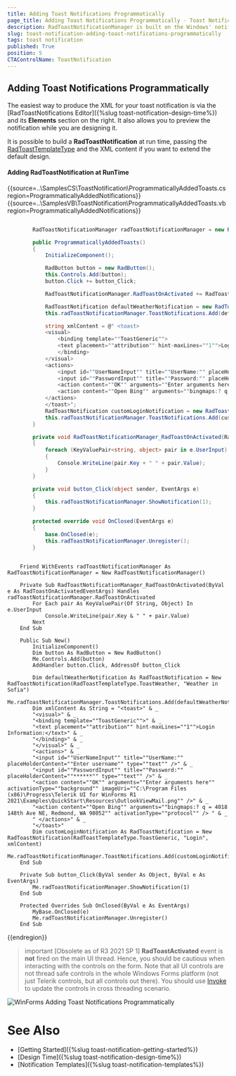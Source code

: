 ```yaml
---
title: Adding Toast Notifications Programmatically  
page_title: Adding Toast Notifications Programmatically - Toast Notification
description: RadToastNotificationManager is built on the Windows' notification system, making it easier for our customers to create and manage notifications.  
slug: toast-notification-adding-toast-notifications-programmatically
tags: toast notification
published: True
position: 5 
CTAControlName: ToastNotification
---
```


## Adding Toast Notifications Programmatically

The easiest way to produce the XML for your toast notification is via the [RadToastNotifications Editor]({%slug toast-notification-design-time%}) and its **Elements** section on the right. It also allows you to preview the notification while you are designing it.

It is possible to build a **RadToastNotification** at run time, passing the [RadToastTemplateType](https://docs.telerik.com/devtools/winforms/api/telerik.radtoastnotificationmanager.radtoasttemplatetype) and the XML content if you want to extend the default design.

#### Adding RadToastNotification at RunTime

{{source=..\SamplesCS\ToastNotification\ProgrammaticallyAddedToasts.cs region=ProgrammaticallyAddedNotifications}} 
{{source=..\SamplesVB\ToastNotification\ProgrammaticallyAddedToasts.vb region=ProgrammaticallyAddedNotifications}}

````C#

        RadToastNotificationManager radToastNotificationManager = new RadToastNotificationManager();

        public ProgrammaticallyAddedToasts()
        {
            InitializeComponent();

            RadButton button = new RadButton();
            this.Controls.Add(button);
            button.Click += button_Click;

            RadToastNotificationManager.RadToastOnActivated += RadToastNotificationManager_RadToastOnActivated;

            RadToastNotification defaultWeatherNotification = new RadToastNotification(RadToastTemplateType.ToastWeather, "Weather in Sofia");
            this.radToastNotificationManager.ToastNotifications.Add(defaultWeatherNotification);

            string xmlContent = @" <toast>
            <visual>
                <binding template=""ToastGeneric"">
                <text placement=""attribution"" hint-maxLines=""1"">Login Information:</text>
                </binding>
            </visual>
            <actions>
                <input id=""UserNameInput"" title=""UserName:"" placeHolderContent=""Enter username"" type=""text"" />
                <input id=""PasswordInput"" title=""Password:"" placeHolderContent=""******"" type=""text"" />
                <action content=""OK"" arguments=""Enter arguments here"" activationType=""background"" imageUri=""C:\Program Files (x86)\Progress\Telerik UI for WinForms R1 2021\Examples\QuickStart\Resources\OutlookViewMail.png"" />
                <action content=""Open Bing"" arguments=""bingmaps:? q = 4018 148th Ave NE, Redmond, WA 98052"" activationType=""protocol"" /> 
            </actions>
            </toast>";
            RadToastNotification customLoginNotification = new RadToastNotification(RadToastTemplateType.ToastGeneric, "Login", xmlContent);
            this.radToastNotificationManager.ToastNotifications.Add(customLoginNotification);
        }

        private void RadToastNotificationManager_RadToastOnActivated(RadToastOnActivatedEventArgs e)
        {
            foreach (KeyValuePair<string, object> pair in e.UserInput)
            {
                Console.WriteLine(pair.Key + " " + pair.Value);
            }
        }

        private void button_Click(object sender, EventArgs e)
        { 
            this.radToastNotificationManager.ShowNotification(1);
        }

        protected override void OnClosed(EventArgs e)
        {
            base.OnClosed(e);
            this.radToastNotificationManager.Unregister();
        }

````
````VB.NET

    Friend WithEvents radToastNotificationManager As RadToastNotificationManager = New RadToastNotificationManager()

    Private Sub RadToastNotificationManager_RadToastOnActivated(ByVal e As RadToastOnActivatedEventArgs) Handles radToastNotificationManager.RadToastOnActivated
        For Each pair As KeyValuePair(Of String, Object) In e.UserInput
            Console.WriteLine(pair.Key & " " + pair.Value)
        Next
    End Sub

    Public Sub New()
        InitializeComponent()
        Dim button As RadButton = New RadButton()
        Me.Controls.Add(button)
        AddHandler button.Click, AddressOf button_Click

        Dim defaultWeatherNotification As RadToastNotification = New RadToastNotification(RadToastTemplateType.ToastWeather, "Weather in Sofia")
        Me.radToastNotificationManager.ToastNotifications.Add(defaultWeatherNotification)
        Dim xmlContent As String = "<toast>" & _
        "<visual>" & _
        "<binding template=""ToastGeneric"">" & _
        "<text placement=""attribution"" hint-maxLines=""1"">Login Information:</text>" & _
        "</binding>" & _
        "</visual>" & _
        "<actions>" & _
        "<input id=""UserNameInput"" title=""UserName:"" placeHolderContent=""Enter username"" type=""text"" />" & _
        "<input id=""PasswordInput"" title=""Password:"" placeHolderContent=""******"" type=""text"" />" & _
        "<action content=""OK"" arguments=""Enter arguments here"" activationType=""background"" imageUri=""C:\Program Files (x86)\Progress\Telerik UI for WinForms R1 2021\Examples\QuickStart\Resources\OutlookViewMail.png"" />" & _
        "<action content=""Open Bing"" arguments=""bingmaps:? q = 4018 148th Ave NE, Redmond, WA 98052"" activationType=""protocol"" /> " & _
        " </actions>" & _
        "</toast>"
        Dim customLoginNotification As RadToastNotification = New RadToastNotification(RadToastTemplateType.ToastGeneric, "Login", xmlContent)
        Me.radToastNotificationManager.ToastNotifications.Add(customLoginNotification)
    End Sub

    Private Sub button_Click(ByVal sender As Object, ByVal e As EventArgs)
        Me.radToastNotificationManager.ShowNotification(1)
    End Sub

    Protected Overrides Sub OnClosed(ByVal e As EventArgs)
        MyBase.OnClosed(e)
        Me.radToastNotificationManager.Unregister()
    End Sub

````

{{endregion}}


>important [Obsolete as of R3 2021 SP 1] **RadToastActivated** event is **not** fired on the main UI thread. Hence, you should be cautious when interacting with the controls on the form. Note that all UI controls are not thread safe controls in the whole Windows Forms platform (not just Telerik controls, but all controls out there). You should use [Invoke](https://docs.microsoft.com/en-us/dotnet/api/system.windows.forms.control.invoke?redirectedfrom=MSDN&view=net-5.0#System_Windows_Forms_Control_Invoke_System_Delegate_) to update the controls in cross threading scenario.

![WinForms Adding Toast Notifications Programmatically](images/toast-notification-adding-toast-notifications-programmatically001.png)

# See Also

* [Getting Started]({%slug toast-notification-getting-started%})
* [Design Time]({%slug toast-notification-design-time%})
* [Notification Templates]({%slug toast-notification-templates%}) 
 
        
